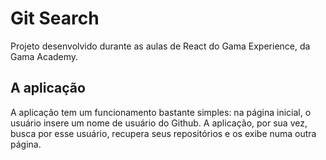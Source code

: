 # Git Search

Projeto desenvolvido durante as aulas de React do Gama Experience, da Gama Academy.

## A aplicação

A aplicação tem um funcionamento bastante simples: na página inicial, o usuário insere um nome de usuário do Github. A aplicação, por sua vez, busca por esse usuário, recupera seus repositórios e os exibe numa outra página.

